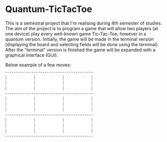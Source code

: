 # Quantum-TicTacToe
This is a semestral project that I'm realising during 4th semester of studies. The aim of the project is to program a game that will allow two players (at
one device) play every well-known game Tic-Tac-Toe, however in a quantum version. Initially, the game will be made in the terminal version (displaying the board and selecting fields will be done using the terminal). After the "terminal" version is finished the game will be expanded with a graphical interface (GUI).


Below example of a few moves:


![Screenshot](ezgif.com-gif-maker.gif)
